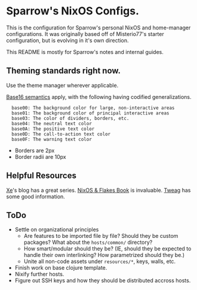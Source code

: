 # Sparrow's NixOS Configs.

This is the configuration for Sparrow's personal NixOS and home-manager configurations. It was originally based off of Misterio77's starter configuration, but is evolving in it's own direction.

This README is mostly for Sparrow's notes and internal guides.


## Theming standards right now.
Use the theme manager wherever applicable.

[Base16 semantics](https://github.com/chriskempson/base16/blob/main/styling.md) apply, with the following having codified generalizations.

```
  base00: The background color for large, non-interactive areas
  base01: The background color of principal interactive areas
  base03: The color of dividers, borders, etc.
  base04: The neutral text color
  base0A: The positive text color
  base0D: The call-to-action text color
  base0F: The warning text color
```
* Borders are 2px
* Border radii are 10px

## Helpful Resources

[Xe](https://xeiaso.net/blog/nix-flakes-1-2022-02-21/)'s blog has a great series.
[NixOS & Flakes Book](https://nixos-and-flakes.thiscute.world/) is invaluable.
[Tweag](https://www.tweag.io/blog/2020-05-25-flakes/) has some good information.

## ToDo

* Settle on organizational principles
  * Are features to be imported file by file? Should they be custom packages? What about the `hosts/common/` directory?
  * How smart/modular should they be? (IE, should they be expected to handle their own interlinking? How parametrized should they be.)
  * Unite all non-code assets under `resources/*`, keys, walls, etc.
* Finish work on base clojure template.
* Nixify further hosts.
* Figure out SSH keys and how they should be distributed accross hosts.